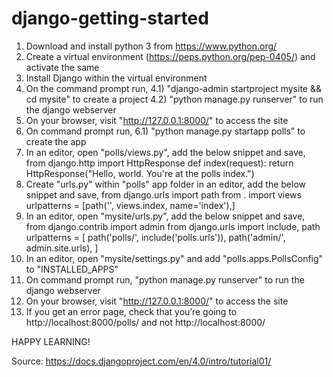 # django-getting-started

1) Download and install python 3 from https://www.python.org/
2) Create a virtual environment (https://peps.python.org/pep-0405/) and activate the same
3) Install Django within the virtual environment
4) On the command prompt run, 
  4.1) "django-admin startproject mysite && cd mysite" to create a project
  4.2) "python manage.py runserver" to run the django webserver
5) On your browser, visit "http://127.0.0.1:8000/" to access the site
6) On command prompt run,
  6.1) "python manage.py startapp polls" to create the app
7) In an editor, open "polls/views.py", add the below snippet and save,
        from django.http import HttpResponse
        def index(request):
            return HttpResponse("Hello, world. You're at the polls index.")
8) Create "urls.py" within "polls" app folder in an editor, add the below snippet and save,
        from django.urls import path
        from . import views
        urlpatterns = [path('', views.index, name='index'),]
9) In an editor, open "mysite/urls.py", add the below snippet and save,
        from django.contrib import admin
        from django.urls import include, path
        urlpatterns = [
            path('polls/', include('polls.urls')),
            path('admin/', admin.site.urls), ]
10) In an editor, open "mysite/settings.py" and add "polls.apps.PollsConfig" to "INSTALLED_APPS"
11) On command prompt run, "python manage.py runserver" to run the django webserver
12) On your browser, visit "http://127.0.0.1:8000/" to access the site
13) If you get an error page, check that you’re going to http://localhost:8000/polls/ and not http://localhost:8000/

HAPPY LEARNING!

Source:  https://docs.djangoproject.com/en/4.0/intro/tutorial01/
